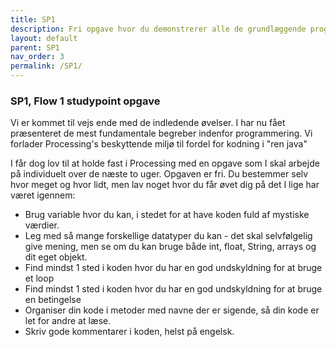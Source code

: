 ```yaml
---
title: SP1
description: Fri opgave hvor du demonstrerer alle de grundlæggende programmeringskoncepter
layout: default
parent: SP1
nav_order: 3
permalink: /SP1/
---
```


### SP1, Flow 1 studypoint opgave
Vi er kommet til vejs ende med de indledende øvelser. I har nu fået præsenteret de mest fundamentale begreber indenfor programmering. Vi forlader Processing's beskyttende miljø til fordel for kodning i "ren java"

I får dog lov til at holde fast i Processing med en opgave som I skal arbejde på individuelt over de næste to uger. Opgaven er fri. Du bestemmer selv hvor meget og hvor lidt, men lav noget hvor du får øvet dig på det I lige har været igennem:

- Brug variable hvor du kan, i stedet for at have koden fuld af mystiske værdier.
- Leg med så mange forskellige datatyper du kan - det skal selvfølgelig give mening, men se om du kan bruge både int, float, String, arrays og dit eget objekt.
- Find mindst 1 sted i koden hvor du har en god undskyldning for at bruge et loop
- Find mindst 1 sted i koden hvor du har en god undskyldning for at bruge en betingelse
- Organiser din kode i metoder med navne der er sigende, så din kode er let for andre at læse.
- Skriv gode kommentarer i koden, helst på engelsk.